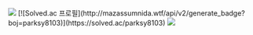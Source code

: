 <img src="https://capsule-render.vercel.app/api?type=waving&color=auto&height=200&section=header&text=Bakhwee's Github&fontSize=90" />
[![Solved.ac 프로필](http://mazassumnida.wtf/api/v2/generate_badge?boj=parksy8103)](https://solved.ac/parksy8103)
<img src="http://mazandi.herokuapp.com/api?handle=parksy8103&theme=warm"/>
